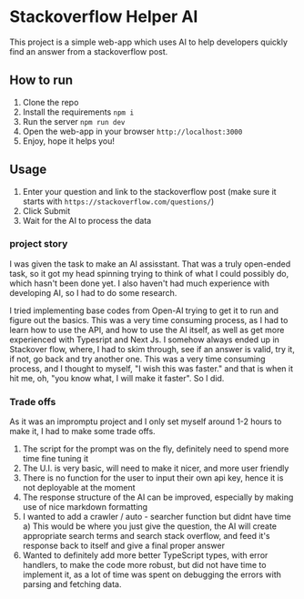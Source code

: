 # Stackoverflow Helper AI

This project is a simple web-app which uses AI to help developers quickly find an answer from a stackoverflow post.

## How to run
1) Clone the repo
2) Install the requirements ```npm i```
3) Run the server ```npm run dev```
4) Open the web-app in your browser ```http://localhost:3000```
5) Enjoy, hope it helps you!

## Usage 
1) Enter your question and link to the stackoverflow post (make sure it starts with ```https://stackoverflow.com/questions/```)
2) Click Submit
3) Wait for the AI to process the data


### project story
I was given the task to make an AI assisstant. That was a truly open-ended task, so it got my head spinning trying to think of
what I could possibly do, which hasn't been done yet. I also haven't had much experience with developing AI, so I had to do some research.

I tried implementing base codes from Open-AI trying to get it to run and figure out the basics.
This was a very time consuming process, as I had to learn how to use the API, and how to use the AI itself, as well as get more experienced with Typesript and Next Js. I somehow always ended up in Stackover flow, where, 
I had to skim through, see if an answer is valid, try it, if not, go back and try another one. This was a very time consuming process, and I thought to myself,
"I wish this was faster."
and that is when it hit me, oh, "you know what, I will make it faster". So I did.


### Trade offs
As it was an impromptu project and I only set myself around 1-2 hours to make it, I had to make some trade offs.

1) The script for the prompt was on the fly, definitely need to spend more time fine tuning it
2) The U.I. is very basic, will need to make it nicer, and more user friendly
3) There is no function for the user to input their own api key, hence it is not deployable at the moment
4) The response structure of the AI can be improved, especially by making use of nice markdown formatting 
5) I wanted to add a crawler / auto - searcher function but didnt have time
    a) This would be where you just give the question, the AI will create appropriate search terms and search stack overflow, and feed it's response back to itself
        and give a final proper answer
6) Wanted to definitely add more better TypeScript types, with error handlers, to make the code more robust, but did not have time to implement it, as a lot of time was spent on debugging the errors with parsing and fetching data.
